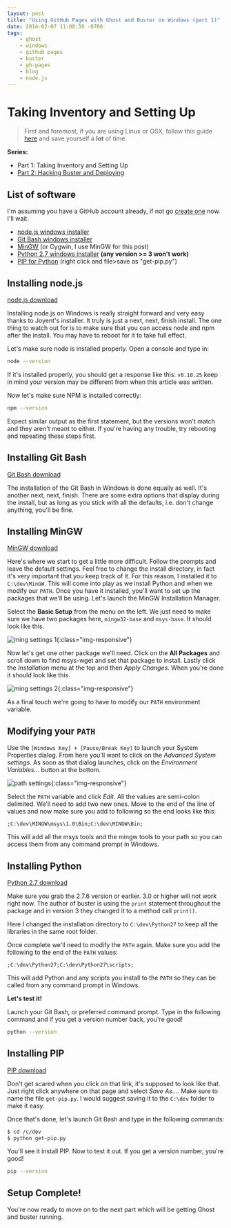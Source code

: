 ```yaml
---
layout: post
title: "Using GitHub Pages with Ghost and Buster on Windows (part 1)"
date: 2014-02-07 11:08:59 -0700
tags: 
    - ghost
    - windows
    - github pages
    - buster
    - gh-pages
    - blog
    - node.js
---
```


Taking Inventory and Setting Up
=

> First and foremost, if you are using Linux or OSX, follow this guide [here](http://genescissors.github.io/deploying-ghost-blog-to-gh-pages/) and save yourself a **lot** of time.

**Series:**

- Part 1: Taking Inventory and Setting Up
- [Part 2: Hacking Buster and Deploying](/2014/02/24/using-github-pages-with-ghost-and-buster-on-windows-part-2)

## List of software

I'm assuming you have a GitHub account already, if not go [create one](http://github.com) now. I'll wait.

- [node.js windows installer](http://nodejs.org/download/)
- [Git Bash windows installer](http://msysgit.github.io/)
- [MinGW](http://sourceforge.net/projects/mingw/files/latest/download?source=files) (or Cygwin, I use MinGW for this post)
- [Python 2.7 windows installer](http://www.python.org/download/) **(any version >= 3 won't work)**
- [PIP for Python](https://raw.github.com/pypa/pip/master/contrib/get-pip.py) (right click and file>save as "get-pip.py")

## Installing node.js

[node.js download](http://nodejs.org/download/)

Installing node.js on Windows is really straight forward and very easy thanks to Joyent's installer.  It truly is just a next, next, finish install. The one thing to watch out for is to make sure that you can access node and npm after the install. You may have to reboot for it to take full effect.

Let's make sure node is installed properly. Open a console and type in:

```sh
node --version
```

If it's installed properly, you should get a response like this:
`v0.10.25` keep in mind your version may be different from when this article was written.

Now let's make sure NPM is installed correctly:

```sh
npm --version
```

Expect similar output as the first statement, but the versions won't match and they aren't meant to either. If you're having any trouble, try rebooting and repeating these steps first.

## Installing Git Bash

[Git Bash download](http://msysgit.github.io/)

The installation of the Git Bash in Windows is done equally as well. It's another next, next, finish. There are some extra options that display during the install, but as long as you stick with all the defaults, i.e. don't change anything, you'll be fine.

## Installing MinGW

[MinGW download](http://sourceforge.net/projects/mingw/files/latest/download?source=files)

Here's where we start to get a little more difficult. Follow the prompts and leave the default settings. Feel free to change the install directory, in fact it's very important that you keep track of it. For this reason, I installed it to `C:\dev\MinGW`. This will come into play as we install Python and when we modify our `PATH`. Once you have it installed, you'll want to set up the packages that we'll be using. Let's launch the MinGW Installation Manager.

Select the **Basic Setup** from the menu on the left. We just need to make sure we have two packages here, `mingw32-base` and `msys-base`. It should look like this.

![ming settings 1](https://hhmoww.bn1304.livefilestore.com/y4mDpImDFvFe97dQQE4Gd8kd8itSTxXFpJvpVe5i-haGucCH7z2OKu4OHqaGYhLkyOzXRgTO3VsP4ldME5Q3RVedbwBxRs_XqvXGD6rddJR3gfKXg-soRH8iIrZaWC8ci8GJK5-m4elsMHwe6QMetYtu7qieA63LYcwRR9D1oKboZ_tbr2iW_p1d9ElQ1cYtO06nNCL5d_R5T9TStCWcCmi7A){:class="img-responsive"}

Now let's get one other package we'll need. Click on the **All Packages** and scroll down to find msys-wget and set that package to install. Lastly click the *Installation* menu at the top and then *Apply Changes*. When you're done it should look like this.

![ming settings 2](https://hxmoww.bn1304.livefilestore.com/y4mdPw4y1s7-vq_PQijvWloWjvnbPLqkJvBUBU170Cs7v3M7cNSJvPYjlpABL0-kL19X_gC2udaojpx2eSGAc63EMFhJj_TEKg5q7mN6Iymsy5sn-A0-0BIblgN-UQpzuDAuCAauNXFd5L-N5itUAjCWEhFspILiDtnCE-LPs-PfUw_U4xfcdNnN9iGEm67Sq3L9n0V3OMght3iNsqzLUGhyA){:class="img-responsive"}

As a final touch we're going to have to modify our `PATH` environment variable.

Modifying your `PATH`
-

Use the `[Windows Key] + [Pause/Break Key]` to launch your System Properties dialog. From here you'll want to click on the *Advanced System settings*. As soon as that dialog launches, click on the *Environment Variables...* button at the bottom.

![path settings](https://ibmoww.bn1304.livefilestore.com/y4ma4qsHN-zGPd3Uig56HQF9nmEyFwUyKBElbj0Zx7a7nvOycO0FUz788Vrse1FRgVLsATLBCXUVBJ1J9YHBVwpGdtjL-kkB22B4uzUUEsTb-8AIhjXrBRh4Xi4GuQ15sgQIiB2-nykR25NU9yPOaixepuiNBr_C3LWRhJNWu0AHSJ-PMKnTx3IhtqWVW4NGnSUamGNk3nHeprW1lYtwa910g){:class="img-responsive"}

Select the `PATH` variable and click *Edit*. All the values are semi-colon delimited. We'll need to add two new ones. Move to the end of the line of values and now make sure you add to following so the end looks like this:

```
;C:\dev\MINGW\msys\1.0\Bin;C:\dev\MINGW\Bin;
```

This will add all the msys tools and the mingw tools to your path so you can access them from any command prompt in Windows.

## Installing Python

[Python 2.7 download](http://www.python.org/download/)

Make sure you grab the 2.7.6 version or earlier. 3.0 or higher will not work right now. The author of buster is using the `print` statement throughout the package and in version 3 they changed it to a method call `print()`.

Here I changed the installation directory to `C:\dev\Python27` to keep all the libraries in the same root folder.

Once complete we'll need to modify the `PATH` again. Make sure you add the following to the end of the `PATH` values:

```
;C:\dev\Python27;C:\dev\Python27\scripts;
```

This will add Python and any scripts you install to the `PATH` so they can be called from any command prompt in Windows.

**Let's test it!**

Launch your Git Bash, or preferred command prompt. Type in the following command and if you get a version number back, you're good!

```sh
python --version
```

## Installing PIP

[PIP download](https://raw.github.com/pypa/pip/master/contrib/get-pip.py)

Don't get scared when you click on that link, it's supposed to look like that. Just right click anywhere on that page and select *Save As...*. Make sure to name the file `get-pip.py`. I would suggest saving it to the `C:\dev` folder to make it easy.

Once that's done, let's launch Git Bash and type in the following commands:

```sh
$ cd /c/dev
$ python get-pip.py
```

You'll see it install PIP. Now to test it out. If you get a version number, you're good!

```sh
pip --version
```

## Setup Complete!

You're now ready to move on to the next part which will be getting Ghost and buster running.